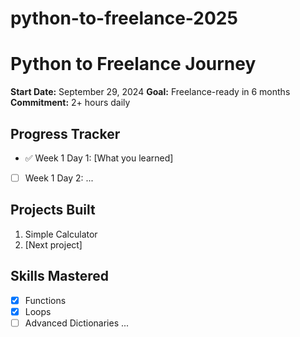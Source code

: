 # python-to-freelance-2025
# Python to Freelance Journey

**Start Date:** September 29, 2024
**Goal:** Freelance-ready in 6 months
**Commitment:** 2+ hours daily

## Progress Tracker
- ✅ Week 1 Day 1: [What you learned]
- [ ] Week 1 Day 2: 
...

## Projects Built
1. Simple Calculator
2. [Next project]

## Skills Mastered
- [x] Functions
- [x] Loops
- [ ] Advanced Dictionaries
...
